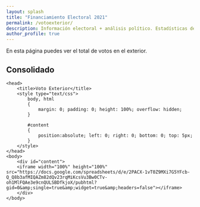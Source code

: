 ```yaml
---
layout: splash
title: "Financiamiento Electoral 2021"
permalink: /votoexterior/
description: Información electoral + análisis político. Estadísticas de voto en el exterior
author_profile: true
---
```


En esta página puedes ver el total de votos en el exterior.
## Consolidado




<!DOCTYPE html>
    <head>
        <title>Voto Exterior</title>
        <style type="text/css">
            body, html
            {
                margin: 0; padding: 0; height: 100%; overflow: hidden;
            }

            #content
            {
                position:absolute; left: 0; right: 0; bottom: 0; top: 5px;
            }
        </style>
    </head>
    <body>
        <div id="content">
        <iframe width="100%" height="100%" src="https://docs.google.com/spreadsheets/d/e/2PACX-1vT0Z9MXi7G5YFcb-Q_Q8b3afMIQAZm82dQv23rqMiKcsVu3Bw0CTv-oh1MlFQAe3e9cnQULSBDfkjoX/pubhtml?gid=0&amp;single=true&amp;widget=true&amp;headers=false"></iframe>
        </div>
    </body>
</html>

